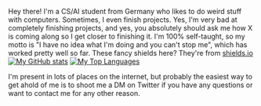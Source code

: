 Hey there! I'm a CS/AI student from Germany who likes to do weird stuff with computers. Sometimes, I even finish projects.
Yes, I'm very bad at completely finishing projects, and yes, you absolutely should ask me how X is coming along so I get closer to finishing it.
I'm 100% self-taught, so my motto is "I have no idea what I'm doing and you can't stop me", which has worked pretty well so far.
These fancy shields here? They're from [shields.io](https://shields.io)
[![My GitHub stats](https://github-readme-stats.vercel.app/api?username=vguttmann&show_icons=true&layout=compact&theme=gruvbox)](https://github.com/anuraghazra/github-readme-stats)
[![My Top Languages](https://github-readme-stats.vercel.app/api/top-langs/?username=vguttmann&layout=compact&theme=gruvbox)](https://github.com/anuraghazra/github-readme-stats)

I'm present in lots of places on the internet, but probably the easiest way to get ahold of me is to shoot me a DM on Twitter if you have any questions or want to contact me for any other reason.

